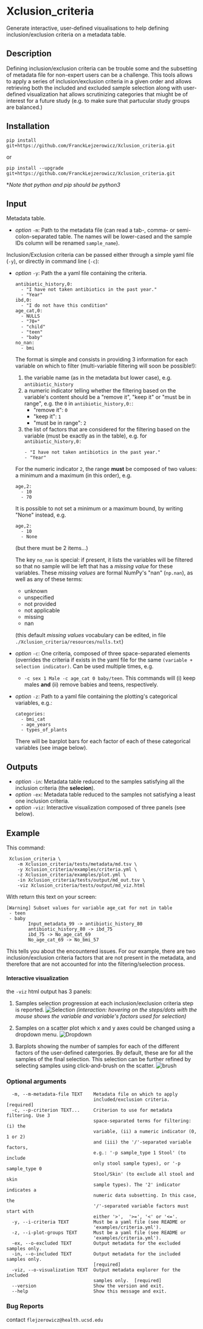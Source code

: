 # Xclusion_criteria

Generate interactive, user-defined visualisations to help defining inclusion/exclusion criteria on a metadata table.

## Description

Defining inclusion/exclusion criteria can be trouble some and the subsetting of metadata file for non-expert users 
can be a challenge. This tools allows to apply a series of inclusion/exclusion criteria in a given order and allows
retrieving both the included and excluded sample selection along with user-defined visualization hat allows scrutinizing
categories that miught be of interest for a future study (e.g. to make sure that partucular study groups are balanced.)    

## Installation

```
pip install git+https://github.com/FranckLejzerowicz/Xclusion_criteria.git
```
or 
```
pip install --upgrade git+https://github.com/FranckLejzerowicz/Xclusion_criteria.git
```

*_Note that python and pip should be python3_

## Input

Metadata table.

- _option_ `-m`: Path to the metadata file (can read a tab-, comma- or semi-colon-separated table. The names will be 
lower-cased and the sample IDs column will be renamed `sample_name`).

Inclusion/Exclusion criteria can be passed either through a simple yaml file (`-y`), or directly in command line (`-c`): 
- _option_ `-y`: Path the a yaml file containing the criteria.
    ```
    antibiotic_history,0:
      - "I have not taken antibiotics in the past year."
      - "Year"
    ibd,0:
      - "I do not have this condition"
    age_cat,0:
      - NULLS
      - "70+"
      - "child"
      - "teen"
      - "baby"
    no_nan:
      - bmi
    ```
    The format is simple and consists in providing 3 information for each variable
    on which to filter (multi-variable  filtering will soon be possible!):
    1. the variable name (as in the metadata but lower case), e.g. `antibiotic_history`
    2. a numeric indicator telling whether the filtering based on the variable's content should be a 
    "remove it", "keep it" or "must be in range",  e.g. the `0` in `antibiotic_history,0:`:
        * "remove it": `0`
        * "keep it": `1`
        * "must be in range": `2`
    3. the list of factors that are considered for the filtering based on the
    variable (must be exactly as in the table), e.g. for `antibiotic_history,0:`
        ```
        - "I have not taken antibiotics in the past year."
        - "Year"
        ```
    For the  numeric indicator `2`, the range **must** be composed of two values:
    a minimum and a maximum (in this order), e.g.
    ```
    age,2:
      - 10
      - 70
    ```
    It is possible to not set a minimum or a maximum bound, by writing "None" instead, e.g.   
    ```
    age,2:
      - 10
      - None
    ```
    (but there must be 2 items...)
    
    The key `no_nan` is special: if present, it lists the variables will be filtered so that no sample will be left
    that has a _missing value_ for these variables. These _missing values_ are formal NumPy's "nan" (`np.nan`), as
    well as any of these terms:
    - unknown
    - unspecified
    - not provided
    - not applicable
    - missing
    - nan
    
    (this default _missing values_ vocabulary can be edited, in file `./Xclusion_criteria/resources/nulls.txt`)

- _option_ `-c`: One criteria, composed of three space-separated elements (overrides the criteria if exists in the yaml 
file for the same `(variable + selection indicator)`. Can be used multiple times, e.g.
    - `-c sex 1 Male -c age_cat 0 baby/teen`. This commands will (i) keep males **and** (ii) remove babies and teens, 
    respectively.
- _option_ `-z`: Path to a yaml file containing the plotting's categorical variables, e.g.:
    ```
    categories:
      - bmi_cat
      - age_years
      - types_of_plants
    ```
    There will be barplot bars for each factor of each of these categorical variables (see image below).
## Outputs

- _option_ `-in`: Metadata table reduced to the samples satisfying all the inclusion criteria (the **selecion**).
- _option_ `-ex`: Metadata table reduced to the samples not satisfying a least one inclusion criteria.
- _option_ `-viz`: Interactive visualization composed of three panels (see below).

## Example

This command:
```
 Xclusion_criteria \
    -m Xclusion_criteria/tests/metadata/md.tsv \
    -y Xclusion_criteria/examples/criteria.yml \
    -z Xclusion_criteria/examples/plot.yml \
    -in Xclusion_criteria/tests/output/md_out.tsv \
    -viz Xclusion_criteria/tests/output/md_viz.html
```
With return this text on your screen:
```
[Warning] Subset values for variable age_cat for not in table
 - teen
 - baby
        Input_metadata_99 -> antibiotic_history_80
        antibiotic_history_80 -> ibd_75
        ibd_75 -> No_age_cat_69
        No_age_cat_69 -> No_bmi_57
```
This tells you about the encountered issues. For our example, there are two inclusion/exclusion criteria factors 
that are not present in the metadata, and therefore that are not accounted for into the filtering/selection process.

#### Interactive visualization

the `-viz` html output has 3 panels:
1. Samples selection progression at each inclusion/exclusion criteria step is reported.
![Selection](./Xclusion_criteria/resources/images/selection_popup.png)
_(interaction: hovering on the steps/dots with the mouse shows
the variable and variable's factors used for selection)_

2. Samples on a scatter plot which x and y axes could be changed using a dropdown menu.
![Dropdown](./Xclusion_criteria/resources/images/dropdown_numeric.png)

3. Barplots showing the number of samples for each of the different factors of the user-defined catergories. By 
 default, these are for all the samples of the final selection. This selection can be further refined by selecting
 samples using click-and-brush on the scatter.
![brush](./Xclusion_criteria/resources/images/brush_samples.png)

### Optional arguments

``` 
  -m, --m-metadata-file TEXT    Metadata file on which to apply
                                included/exclusion criteria.  [required]
  -c, --p-criterion TEXT...     Criterion to use for metadata filtering. Use 3
                                space-separated terms for filtering: (i) the
                                variable, (ii) a numeric indicator (0, 1 or 2)
                                and (iii) the '/'-separated variable factors,
                                e.g.: '-p sample_type 1 Stool' (to include
                                only stool sample types), or '-p sample_type 0
                                Stool/Skin' (to exclude all stool and skin
                                sample types). The '2' indicator indicates a
                                numeric data subsetting. In this case, the
                                '/'-separated variable factors must start with
                                either '>',  '>=', '<' or '<='.
  -y, --i-criteria TEXT         Must be a yaml file (see README or
                                'examples/criteria.yml').
  -z, --i-plot-groups TEXT      Must be a yaml file (see README or
                                'examples/criteria.yml').
  -ex, --o-excluded TEXT        Output metadata for the excluded samples only.
  -in, --o-included TEXT        Output metadata for the included samples only.
                                [required]
  -viz, --o-visualization TEXT  Output metadata explorer for the included
                                samples only.  [required]
  --version                     Show the version and exit.
  --help                        Show this message and exit.
```



### Bug Reports

contact `flejzerowicz@health.ucsd.edu`